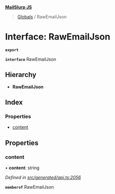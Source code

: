 **[MailSlurp JS](../README.md)**

> [Globals](../README.md) / RawEmailJson

# Interface: RawEmailJson

**`export`** 

**`interface`** RawEmailJson

## Hierarchy

* **RawEmailJson**

## Index

### Properties

* [content](rawemailjson.md#content)

## Properties

### content

•  **content**: string

*Defined in [src/generated/api.ts:2056](https://github.com/mailslurp/mailslurp-client/blob/f5ab9d3/src/generated/api.ts#L2056)*

**`memberof`** RawEmailJson
